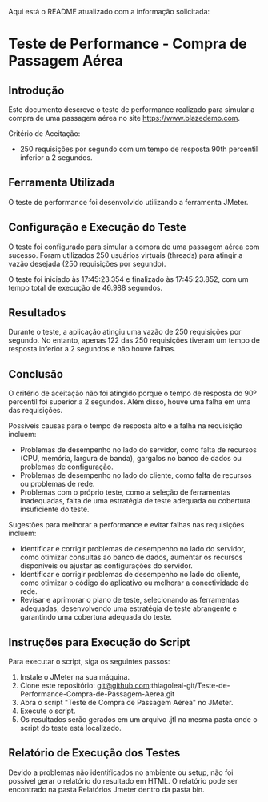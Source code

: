 Aqui está o README atualizado com a informação solicitada:

# Teste de Performance - Compra de Passagem Aérea

## Introdução

Este documento descreve o teste de performance realizado para simular a compra de uma passagem aérea no site https://www.blazedemo.com.

Critério de Aceitação:
* 250 requisições por segundo com um tempo de resposta 90th percentil inferior a 2 segundos.

## Ferramenta Utilizada

O teste de performance foi desenvolvido utilizando a ferramenta JMeter.

## Configuração e Execução do Teste

O teste foi configurado para simular a compra de uma passagem aérea com sucesso. Foram utilizados 250 usuários virtuais (threads) para atingir a vazão desejada (250 requisições por segundo).

O teste foi iniciado às 17:45:23.354 e finalizado às 17:45:23.852, com um tempo total de execução de 46.988 segundos.

## Resultados

Durante o teste, a aplicação atingiu uma vazão de 250 requisições por segundo. No entanto, apenas 122 das 250 requisições tiveram um tempo de resposta inferior a 2 segundos e não houve falhas.

## Conclusão

O critério de aceitação não foi atingido porque o tempo de resposta do 90º percentil foi superior a 2 segundos. Além disso, houve uma falha em uma das requisições.

Possíveis causas para o tempo de resposta alto e a falha na requisição incluem:
- Problemas de desempenho no lado do servidor, como falta de recursos (CPU, memória, largura de banda), gargalos no banco de dados ou problemas de configuração.
- Problemas de desempenho no lado do cliente, como falta de recursos ou problemas de rede.
- Problemas com o próprio teste, como a seleção de ferramentas inadequadas, falta de uma estratégia de teste adequada ou cobertura insuficiente do teste.

Sugestões para melhorar a performance e evitar falhas nas requisições incluem:
- Identificar e corrigir problemas de desempenho no lado do servidor, como otimizar consultas ao banco de dados, aumentar os recursos disponíveis ou ajustar as configurações do servidor.
- Identificar e corrigir problemas de desempenho no lado do cliente, como otimizar o código do aplicativo ou melhorar a conectividade de rede.
- Revisar e aprimorar o plano de teste, selecionando as ferramentas adequadas, desenvolvendo uma estratégia de teste abrangente e garantindo uma cobertura adequada do teste.

## Instruções para Execução do Script

Para executar o script, siga os seguintes passos:

1. Instale o JMeter na sua máquina.
2. Clone este repositório: git@github.com:thiagoleal-git/Teste-de-Performance-Compra-de-Passagem-Aerea.git
3. Abra o script "Teste de Compra de Passagem Aérea" no JMeter.
4. Execute o script.
5. Os resultados serão gerados em um arquivo .jtl na mesma pasta onde o script do teste está localizado.

## Relatório de Execução dos Testes

Devido a problemas não identificados no ambiente ou setup, não foi possível gerar o relatório do resultado em HTML. O relatório pode ser encontrado na pasta Relatórios Jmeter dentro da pasta bin.
